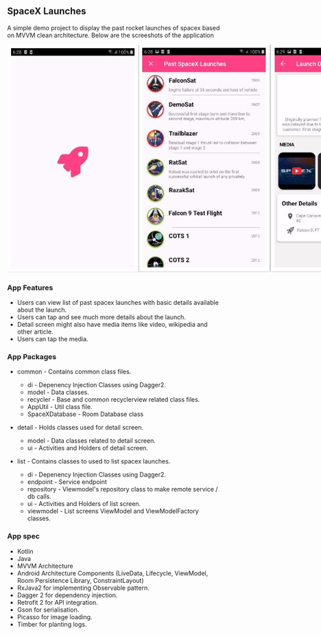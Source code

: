 ## SpaceX Launches

A simple demo project to display the past rocket launches  of spacex based on MVVM clean architecture.
Below are the screeshots of the application

<img src="https://github.com/harisudhan7889/SpaceX/blob/master/media/SpacexScreens.jpg" width="920" style="max-width:920%;">

### App Features

* Users can view list of past spacex launches with basic details available about the launch.
* Users can tap and see much more details about the launch.
* Detail screen might also have media items like video, wikipedia and other article.
* Users can tap the media.

### App Packages

* common - Contains common class files.

    * di        - Depenency Injection Classes using Dagger2.
    * model     - Data classes.
    * recycler  - Base and common recyclerview related class files.
    * AppUtil   - Util class file.
    * SpaceXDatabase - Room Database class
    
* detail - Holds classes used for detail screen.

    * model - Data classes related to detail screen.
    * ui    - Activities and Holders of detail screen.
    
* list - Contains classes to used to list spacex launches.

    * di - Depenency Injection Classes using Dagger2.
    * endpoint - Service endpoint
    * repository - Viewmodel's repository class to make remote service / db calls.
    * ui - Activities and Holders of list screen.
    * viewmodel - List screens ViewModel and ViewModelFactory classes.
 
### App spec

* Kotlin
* Java 
* MVVM Architecture
* Android Architecture Components (LiveData, Lifecycle, ViewModel, Room Persistence Library, ConstraintLayout)
* RxJava2 for implementing Observable pattern.
* Dagger 2 for dependency injection.
* Retrofit 2 for API integration.
* Gson for serialisation.
* Picasso for image loading.
* Timber for planting logs.


